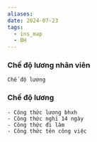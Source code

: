 ```yaml
---
aliases: 
date: 2024-07-23
tags:
  - ins_map
  - BH
---
```

### Chế độ lương nhân viên
	Chế độ lương
### Chế độ lương
	- Công thức lương bhxh
	- Công thức nghỉ 14 ngày
	- Công thức đi làm
	- Công thức tên công việc